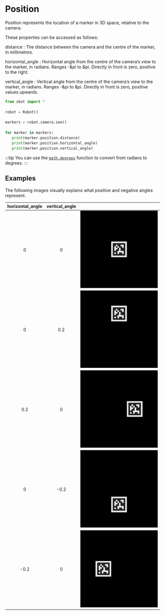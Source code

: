 # Position

Position represents the location of a marker in 3D space, relative to the camera.

These properties can be accessed as follows:

<!-- Uses remark-deflist plugin -->
distance
: The distance between the camera and the centre of the marker, in millimetres.

horizontal_angle
: Horizontal angle from the centre of the camera’s view to the marker, in radians. Ranges -&pi to &pi. Directly in front is zero, positive to the right.

vertical_angle
: Vertical angle from the centre of the camera’s view to the marker, in radians. Ranges -&pi to &pi. Directly in front is zero, positive values upwards.


```python
from sbot import *

robot = Robot()

markers = robot.camera.see()

for marker in markers:
   print(marker.position.distance)
   print(marker.position.horizontal_angle)
   print(marker.position.vertical_angle)
```

:::tip
You can use the [`math.degrees`](https://docs.python.org/3/library/math.html#math.degrees) function to convert from radians to degrees.
:::

## Examples

The following images visually explains what positive and negative angles represent.

| horizontal_angle | vertical_angle |                                                                                   |
| :--------------: | :------------: | :-------------------------------------------------------------------------------: |
|             0    |           0    | ![Position centre](../../assets/img/api/vision/pos_centre.png "Position centre")  |
|             0    |           0.2  | ![Position up](../../assets/img/api/vision/pos_up.png "Position up")              |
|             0.2  |           0    | ![Position right](../../assets/img/api/vision/pos_right.png "Position right")     |
|             0    |          -0.2  | ![Position down](../../assets/img/api/vision/pos_down.png "Position down")        |
|            -0.2  |           0    | ![Position left](../../assets/img/api/vision/pos_left.png "Position left")        |
